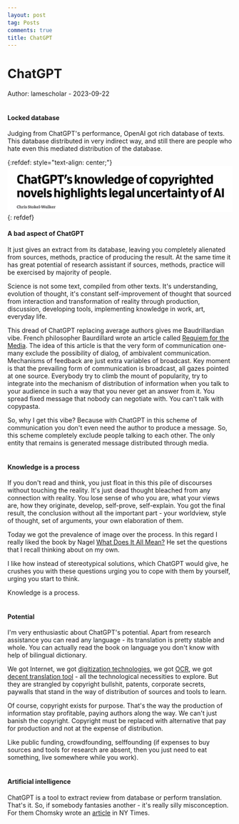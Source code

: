 ```yaml
---
layout: post
tag: Posts
comments: true
title: ChatGPT
---
```


# ChatGPT

Author: lamescholar - 2023-09-22
<br><br>

#### Locked database

Judging from ChatGPT's performance, OpenAI got rich database of texts. This database distributed in very indirect way, and still there are people who hate even this mediated distribution of the database.

{:refdef: style="text-align: center;"}
[![ChatGPT](/images/chatgpt.png)](https://magzdb.org/num/4293724)
{: refdef}
<br>

#### A bad aspect of ChatGPT

It just gives an extract from its database, leaving you completely alienated from sources, methods, practice of producing the result. At the same time it has great potential of research assistant if sources, methods, practice will be exercised by majority of people.

Science is not some text, compiled from other texts. It's understanding, evolution of thought, it's constant self-improvement of thought that sourced from interaction and transformation of reality through production, discussion, developing tools, implementing knowledge in work, art, everyday life.

This dread of ChatGPT replacing average authors gives me Baudrillardian vibe. French philosopher Baurdillard wrote an article called [Requiem for the Media](https://disk.yandex.ru/i/FuDeFoGEZX3jWQ). The idea of this article is that the very form of communication one-many exclude the possibility of dialog, of ambivalent communication. Mechanisms of feedback are just extra variables of broadcast. Key moment is that the prevailing form of communication is broadcast, all gazes pointed at one source. Everybody try to climb the mount of popularity, try to integrate into the mechanism of distribution of information when you talk to your audience in such a way that you never get an answer from it. You spread fixed message that nobody can negotiate with. You can't talk with copypasta.

So, why I get this vibe? Because with ChatGPT in this scheme of communication you don't even need the author to produce a message. So, this scheme completely exclude people talking to each other. The only entity that remains is generated message distributed through media.
<br><br>

#### Knowledge is a process

If you don't read and think, you just float in this this pile of discourses without touching the reality. It's just dead thought bleached from any connection with reality. You lose sense of who you are, what your views are, how they originate, develop, self-prove, self-explain. You got the final result, the conclusion without all the important part - your worldview, style of thought, set of arguments, your own elaboration of them.

Today we got the prevalence of image over the process. In this regard I really liked the book by Nagel [What Does It All Mean?](http://library.lol/main/83B828F7D834D32535A1222762C4F01C) He set the questions that I recall thinking about on my own.

I like how instead of stereotypical solutions, which ChatGPT would give, he crushes you with these questions urging you to cope with them by yourself, urging you start to think.

Knowledge is a process.
<br><br>

#### Potential

I'm very enthusiastic about ChatGPT's potential. Apart from research assistance you can read any language - its translation is pretty stable and whole. You can actually read the book on language you don't know with help of bilingual dictionary.

We got Internet, we got [digitization technologies](/en/book-digitization), we got [OCR](/en/ocr), we got [decent translation tool](/en/chatgpt) - all the technological necessities to explore. But they are strangled by copyright bullshit, patents, corporate secrets, paywalls that stand in the way of distribution of sources and tools to learn.

Of course, copyright exists for purpose. That's the way the production of information stay profitable, paying authors along the way. We can't just banish the copyright. Copyright must be replaced with alternative that pay for production and not at the expense of distribution.

Like public funding, crowdfounding, selffounding (if expenses to buy sources and tools for research are absent, then you just need to eat something, live somewhere while you work).
<br><br>

#### Artificial intelligence

ChatGPT is a tool to extract review from database or perform translation. That's it. So, if somebody fantasies another - it's really silly misconception. For them Chomsky wrote an [article](https://www.nytimes.com/2023/03/08/opinion/noam-chomsky-chatgpt-ai.html) in NY Times.